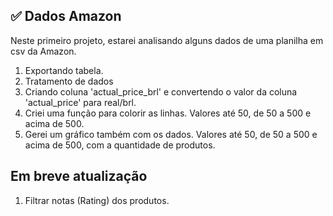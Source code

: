 ## ✅ Dados Amazon

Neste primeiro projeto, estarei analisando alguns dados de uma planilha em csv da Amazon.

 1. Exportando tabela.
 2. Tratamento de dados
 3. Criando coluna 'actual_price_brl' e convertendo o valor da coluna 'actual_price' para real/brl.
 4. Criei uma função para colorir as linhas. Valores até 50, de 50 a 500 e acima de 500.
 5. Gerei um gráfico também com os dados. Valores até 50, de 50 a 500 e acima de 500, com a quantidade de produtos.

## Em breve atualização

 1. Filtrar notas (Rating) dos produtos.
